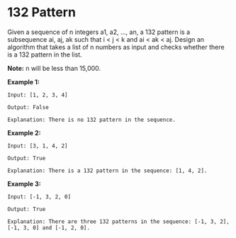 # 132 Pattern

Given a sequence of n integers a1, a2, ..., an, a 132 pattern is a subsequence ai, aj, ak such that i < j < k and ai < ak < aj. Design an algorithm that takes a list of n numbers as input and checks whether there is a 132 pattern in the list.

__Note:__ n will be less than 15,000.

__Example 1:__

```pseudo
Input: [1, 2, 3, 4]

Output: False

Explanation: There is no 132 pattern in the sequence.
```

__Example 2:__

```pseudo
Input: [3, 1, 4, 2]

Output: True

Explanation: There is a 132 pattern in the sequence: [1, 4, 2].
```

__Example 3:__

```pseudo
Input: [-1, 3, 2, 0]

Output: True

Explanation: There are three 132 patterns in the sequence: [-1, 3, 2], [-1, 3, 0] and [-1, 2, 0].
```

